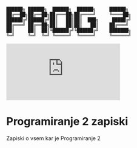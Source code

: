 ```
██████╗ ██████╗  ██████╗  ██████╗     ██████╗       
██╔══██╗██╔══██╗██╔═══██╗██╔════╝     ╚════██╗     
██████╔╝██████╔╝██║   ██║██║  ███╗     █████╔╝     
██╔═══╝ ██╔══██╗██║   ██║██║   ██║    ██╔═══╝      
██║     ██║  ██║╚██████╔╝╚██████╔╝    ███████╗      
╚═╝     ╚═╝  ╚═╝ ╚═════╝  ╚═════╝     ╚══════╝     
```
[![GitHub latest commit](https://badgen.net/github/last-commit/Naereen/Strapdown.js)]()
# Programiranje 2 zapiski

Zapiski o vsem kar je Programiranje 2
